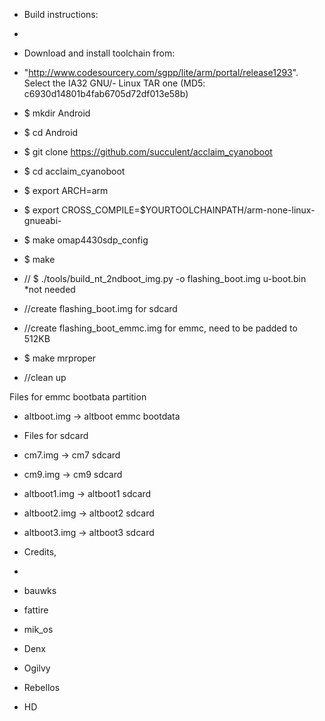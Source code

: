 - Build instructions:
- 
- Download and install toolchain from:
- "http://www.codesourcery.com/sgpp/lite/arm/portal/release1293". Select the IA32 GNU/- Linux TAR one (MD5: c6930d14801b4fab6705d72df013e58b)

- $ mkdir Android
- $ cd Android
- $ git clone https://github.com/succulent/acclaim_cyanoboot
- $ cd acclaim_cyanoboot
- $ export ARCH=arm
- $ export CROSS_COMPILE=$YOURTOOLCHAINPATH/arm-none-linux-gnueabi-
- $ make omap4430sdp_config
- $ make
- // $ ./tools/build_nt_2ndboot_img.py -o flashing_boot.img u-boot.bin *not needed
- //create flashing_boot.img for sdcard
- //create flashing_boot_emmc.img for emmc, need to be padded to 512KB
- $ make mrproper
- //clean up

Files for emmc bootbata partition
- altboot.img   -> altboot emmc bootdata

- Files for sdcard
- cm7.img       -> cm7 sdcard
- cm9.img       -> cm9 sdcard
- altboot1.img  -> altboot1 sdcard
- altboot2.img  -> altboot2 sdcard
- altboot3.img  -> altboot3 sdcard

- Credits,
-
- bauwks
- fattire 
- mik_os
- Denx
- Ogilvy
- Rebellos
- HD
